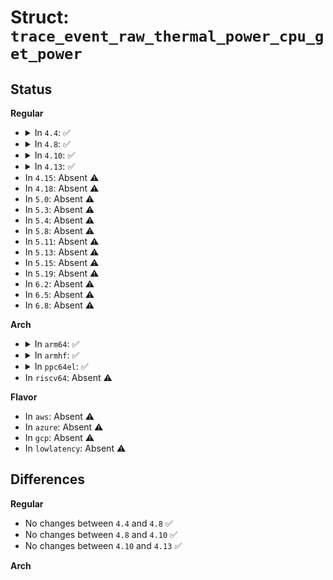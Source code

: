 # Struct: <code>trace_event_raw_thermal_power_cpu_get_power</code>

## Status
<b>Regular</b>
<ul>
<li>
<details>
<summary>In <code>4.4</code>: ✅</summary>

```c
struct trace_event_raw_thermal_power_cpu_get_power {
    struct trace_entry ent;
    u32 __data_loc_cpumask;
    long unsigned int freq;
    u32 __data_loc_load;
    size_t load_len;
    u32 dynamic_power;
    u32 static_power;
    char __data[0];
};
```
</details>
</li>
<li>
<details>
<summary>In <code>4.8</code>: ✅</summary>

```c
struct trace_event_raw_thermal_power_cpu_get_power {
    struct trace_entry ent;
    u32 __data_loc_cpumask;
    long unsigned int freq;
    u32 __data_loc_load;
    size_t load_len;
    u32 dynamic_power;
    u32 static_power;
    char __data[0];
};
```
</details>
</li>
<li>
<details>
<summary>In <code>4.10</code>: ✅</summary>

```c
struct trace_event_raw_thermal_power_cpu_get_power {
    struct trace_entry ent;
    u32 __data_loc_cpumask;
    long unsigned int freq;
    u32 __data_loc_load;
    size_t load_len;
    u32 dynamic_power;
    u32 static_power;
    char __data[0];
};
```
</details>
</li>
<li>
<details>
<summary>In <code>4.13</code>: ✅</summary>

```c
struct trace_event_raw_thermal_power_cpu_get_power {
    struct trace_entry ent;
    u32 __data_loc_cpumask;
    long unsigned int freq;
    u32 __data_loc_load;
    size_t load_len;
    u32 dynamic_power;
    u32 static_power;
    char __data[0];
};
```
</details>
</li>
<li>
In <code>4.15</code>: Absent ⚠️
</li>
<li>
In <code>4.18</code>: Absent ⚠️
</li>
<li>
In <code>5.0</code>: Absent ⚠️
</li>
<li>
In <code>5.3</code>: Absent ⚠️
</li>
<li>
In <code>5.4</code>: Absent ⚠️
</li>
<li>
In <code>5.8</code>: Absent ⚠️
</li>
<li>
In <code>5.11</code>: Absent ⚠️
</li>
<li>
In <code>5.13</code>: Absent ⚠️
</li>
<li>
In <code>5.15</code>: Absent ⚠️
</li>
<li>
In <code>5.19</code>: Absent ⚠️
</li>
<li>
In <code>6.2</code>: Absent ⚠️
</li>
<li>
In <code>6.5</code>: Absent ⚠️
</li>
<li>
In <code>6.8</code>: Absent ⚠️
</li>
</ul>
<b>Arch</b>
<ul>
<li>
<details>
<summary>In <code>arm64</code>: ✅</summary>

```c
struct trace_event_raw_thermal_power_cpu_get_power {
    struct trace_entry ent;
    u32 __data_loc_cpumask;
    long unsigned int freq;
    u32 __data_loc_load;
    size_t load_len;
    u32 dynamic_power;
    char __data[0];
};
```
</details>
</li>
<li>
<details>
<summary>In <code>armhf</code>: ✅</summary>

```c
struct trace_event_raw_thermal_power_cpu_get_power {
    struct trace_entry ent;
    u32 __data_loc_cpumask;
    long unsigned int freq;
    u32 __data_loc_load;
    size_t load_len;
    u32 dynamic_power;
    char __data[0];
};
```
</details>
</li>
<li>
<details>
<summary>In <code>ppc64el</code>: ✅</summary>

```c
struct trace_event_raw_thermal_power_cpu_get_power {
    struct trace_entry ent;
    u32 __data_loc_cpumask;
    long unsigned int freq;
    u32 __data_loc_load;
    size_t load_len;
    u32 dynamic_power;
    char __data[0];
};
```
</details>
</li>
<li>
In <code>riscv64</code>: Absent ⚠️
</li>
</ul>
<b>Flavor</b>
<ul>
<li>
In <code>aws</code>: Absent ⚠️
</li>
<li>
In <code>azure</code>: Absent ⚠️
</li>
<li>
In <code>gcp</code>: Absent ⚠️
</li>
<li>
In <code>lowlatency</code>: Absent ⚠️
</li>
</ul>

## Differences
<b>Regular</b>
<ul>
<li>
No changes between <code>4.4</code> and <code>4.8</code> ✅
</li>
<li>
No changes between <code>4.8</code> and <code>4.10</code> ✅
</li>
<li>
No changes between <code>4.10</code> and <code>4.13</code> ✅
</li>
</ul>
<b>Arch</b>
<ul>
</ul>
